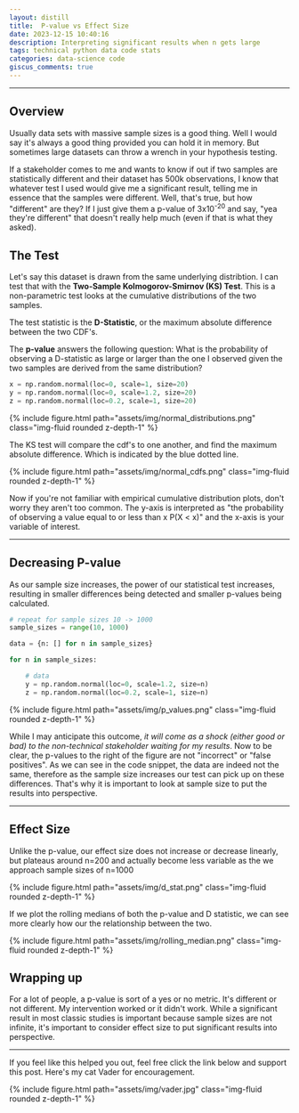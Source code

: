```yaml
---
layout: distill
title:  P-value vs Effect Size
date: 2023-12-15 10:40:16
description: Interpreting significant results when n gets large
tags: technical python data code stats
categories: data-science code
giscus_comments: true
---
```


<hr>

## Overview

Usually data sets with massive sample sizes is a good thing. Well I would say it's always a good thing provided you can hold it in memory. But sometimes large datasets can throw a wrench in your hypothesis testing.

If a stakeholder comes to me and wants to know if out if two samples are statistically different and their dataset has 500k observations, I know that whatever test I used would give me a significant result, telling me in essence that the samples were different. Well, that's true, but how "different" are they? If I just give them a p-value of 3x10<sup>-20</sup> and say, "yea they're different" that doesn't really help much (even if that is what they asked).

## The Test
Let's say this dataset is drawn from the same underlying distribtion. I can test that with the **Two-Sample Kolmogorov-Smirnov (KS) Test**. This is a non-parametric test looks at the cumulative distributions of the two samples.

The test statistic is the **D-Statistic**, or the maximum absolute difference between the two CDF's.

The **p-value** answers the following question: What is the probability of observing a D-statistic as large or larger than the one I observed given the two samples are derived from the same distribution?

```python
x = np.random.normal(loc=0, scale=1, size=20)
y = np.random.normal(loc=0, scale=1.2, size=20)
z = np.random.normal(loc=0.2, scale=1, size=20)
```
<div class="row mt-3">
    <div class="col-sm mt-3 mt-md-0">
        {% include figure.html path="assets/img/normal_distributions.png" class="img-fluid rounded z-depth-1" %}
    </div>
</div>

The KS test will compare the cdf's to one another, and find the maximum absolute difference. Which is indicated by the blue dotted line.

<div class="row mt-3">
    <div class="col-sm mt-3 mt-md-0">
        {% include figure.html path="assets/img/normal_cdfs.png" class="img-fluid rounded z-depth-1" %}
    </div>
</div>

Now if you're not familiar with empirical cumulative distribution plots, don't worry they aren't too common. The y-axis is interpreted as "the probability of observing a value equal to or less than x P(X < x)" and the x-axis is your variable of interest.

<hr>

## Decreasing P-value
As our sample size increases, the power of our statistical test increases, resulting in smaller differences being detected and smaller p-values being calculated.

```python
# repeat for sample sizes 10 -> 1000
sample_sizes = range(10, 1000)

data = {n: [] for n in sample_sizes}

for n in sample_sizes:

    # data
    y = np.random.normal(loc=0, scale=1.2, size=n)
    z = np.random.normal(loc=0.2, scale=1, size=n)
```

<div class="row mt-3">
    <div class="col-sm mt-3 mt-md-0">
        {% include figure.html path="assets/img/p_values.png" class="img-fluid rounded z-depth-1" %}
    </div>
</div>

While I may anticipate this outcome, *it will come as a shock (either good or bad) to the non-technical stakeholder waiting for my results*. Now to be clear, the p-values to the right of the figure are not "incorrect" or "false positives". As we can see in the code snippet, the data are indeed not the same, therefore as the sample size increases our test can pick up on these differences. That's why it is important to look at sample size to put the results into perspective.

<hr>

## Effect Size
Unlike the p-value, our effect size does not increase or decrease linearly, but plateaus around n=200 and actually become less variable as the we approach sample sizes of n=1000

<div class="row mt-3">
    <div class="col-sm mt-3 mt-md-0">
        {% include figure.html path="assets/img/d_stat.png" class="img-fluid rounded z-depth-1" %}
    </div>
</div>

If we plot the rolling medians of both the p-value and D statistic, we can see more clearly how our the relationship between the two.

<div class="row mt-3">
    <div class="col-sm mt-3 mt-md-0">
        {% include figure.html path="assets/img/rolling_median.png" class="img-fluid rounded z-depth-1" %}
    </div>
</div>

## Wrapping up
For a lot of people, a p-value is sort of a yes or no metric. It's different or not different. My intervention worked or it didn't work. While a significant result in most classic studies is important because sample sizes are not infinite, it's important to consider effect size to put significant results into perspective.

<hr>

If you feel like this helped you out, feel free click the link below and support this post. Here's my cat Vader for encouragement.

<div class="row mt-3">
    <div class="col-sm mt-3 mt-md-0">
        {% include figure.html path="assets/img/vader.jpg" class="img-fluid rounded z-depth-1" %}
    </div>
</div>

<script type="text/javascript" src="https://cdnjs.buymeacoffee.com/1.0.0/button.prod.min.js" data-name="bmc-button" data-slug="jdickinson" data-color="#5F7FFF" data-emoji=""  data-font="Lato" data-text="Buy me a coffee" data-outline-color="#000000" data-font-color="#ffffff" data-coffee-color="#FFDD00" ></script>

